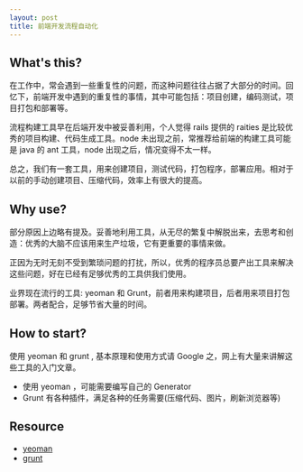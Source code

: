 ```yaml
---
layout: post
title: 前端开发流程自动化
---
```


## What's this?

在工作中，常会遇到一些重复性的问题，而这种问题往往占据了大部分的时间。回忆下，前端开发中遇到的重复性的事情，其中可能包括：项目创建，编码测试，项目打包和部署等。

流程构建工具早在后端开发中被妥善利用，个人觉得 rails 提供的 raities 是比较优秀的项目构建、代码生成工具。node 未出现之前，常推荐给前端的构建工具可能是 java 的 ant 工具，node 出现之后，情况变得不太一样。

总之，我们有一套工具，用来创建项目，测试代码，打包程序，部署应用。相对于以前的手动创建项目、压缩代码，效率上有很大的提高。

## Why use?

部分原因上边略有提及。妥善地利用工具，从无尽的繁复中解脱出来，去思考和创造：优秀的大脑不应该用来生产垃圾，它有更重要的事情来做。

正因为无时无刻不受到繁琐问题的打扰，所以，优秀的程序员总要产出工具来解决这些问题，好在已经有足够优秀的工具供我们使用。

业界现在流行的工具: yeoman 和 Grunt，前者用来构建项目，后者用来项目打包部署。两者配合，足够节省大量的时间。

## How to start?

使用 yeoman 和 grunt , 基本原理和使用方式请 Google 之，网上有大量来讲解这些工具的入门文章。

* 使用 yeoman ，可能需要编写自己的 Generator
* Grunt 有各种插件，满足各种的任务需要(压缩代码、图片，刷新浏览器等)


## Resource

* [yeoman](http://yeoman.io/)
* [grunt](http://gruntjs.com/)